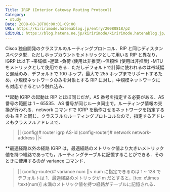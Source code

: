 ```yaml
---
Title: IRGP (Interior Gateway Routing Protocol)
Category:
- study
Date: 2008-08-18T00:00:01+09:00
URL: https://kiririmode.hatenablog.jp/entry/20080818/p2
EditURL: https://blog.hatena.ne.jp/kiririmode/kiririmode.hatenablog.jp/atom/entry/8454420450078214374
---
```


Cisco 独自開発のクラスフルのルーティングプロトコル．RIP と同じディスタンスベクタ型．ただしホップカウントをメトリックとして用いる RIP と異なり，IGRP は以下
-帯域幅
-遅延
-負荷 (使用は非推奨)
-信頼性 (使用は非推奨)
-MTU
をメトリックとして使用できる．ただしデフォルトで計算に使われるのは帯域幅と遅延のみ．デフォルトで 100 ホップ，最大で 255 ホップまでサポートするため，小規模ネットワークのみを対象とする RIP に対し，中規模ネットワークにも対応できるという触れ込み．

**起動
IGRP の起動は RIP とほぼ同じだが，AS 番号を指定する必要がある．AS 番号の範囲は 1 ~ 65535．AS 番号が同じルータ同士で，ルーティング情報の交換が行われる．network コマンドで IGRP を動作させるネットワークを指定するのも RIP と同じ．クラスフルなルーティングプロトコルなので，指定するアドレスもクラスフルアドレスで．
>||
(config)# router igrp AS-id
(config-router)# network network-address
||<

**最適経路以外の経路
IGRP は，最適経路のメトリック値より大きいメトリック値を持つ経路であっても，ルーティングテーブルに記憶することができる．そのときに使用するのが variance コマンド．
>||
(config-router)# variance num
||<
num に指定できるのは 1 ~ 128 でデフォルトは 1．最適経路のメトリックが m だとすると，[tex: x\times \text{num}] 未満のメトリック値を持つ経路がテーブルに記憶される．
